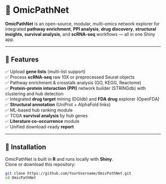 # 🧬 OmicPathNet

**OmicPathNet** is an open-source, modular, multi-omics network explorer for integrated **pathway enrichment**, **PPI analysis**, **drug discovery**, **structural insights**, **survival analysis**, and **scRNA-seq** workflows — all in one Shiny app.

---

## 📌 Features

✅ Upload **gene lists** (multi-list support)  
✅ Process **scRNA-seq** raw 10X or preprocessed Seurat objects  
✅ Pathway enrichment & crosstalk analysis (GO, KEGG, Reactome)  
✅ **Protein-protein interaction (PPI)** network builder (STRINGdb) with clustering and hub detection  
✅ Integrated **drug target** mining (DGIdb) and **FDA drug** explorer (OpenFDA)  
✅ **Structural annotation** (UniProt + AlphaFold links)  
✅ ML-based hub ranking module  
✅ TCGA **survival analysis** by hub genes  
✅ **Literature co-occurrence** module  
✅ Unified download-ready **report**

---

## 📂 Installation

OmicPathNet is built in **R** and runs locally with **Shiny**.  
Clone or download this repository:

```bash
git clone https://github.com/YourUsername/OmicPathNet.git
cd OmicPathNet
